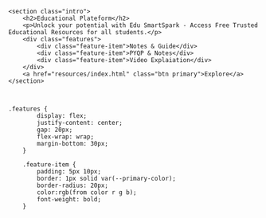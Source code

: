 <!-- Intro Section Below Banner - Developer Note: Displays main tagline and features -->
    <section class="intro">
        <h2>Educational Plateform</h2>
        <p>Unlock your potential with Edu SmartSpark - Access Free Trusted Educational Resources for all students.</p>
        <div class="features">
            <div class="feature-item">Notes & Guide</div>
            <div class="feature-item">PYQP & Notes</div>
            <div class="feature-item">Video Explaiation</div>
        </div>
        <a href="resources/index.html" class="btn primary">Explore</a>
    </section>



    .features {
            display: flex;
            justify-content: center;
            gap: 20px;
            flex-wrap: wrap;
            margin-bottom: 30px;
        }

        .feature-item {
            padding: 5px 10px;
            border: 1px solid var(--primary-color);
            border-radius: 20px;
            color:rgb(from color r g b);
            font-weight: bold;
        }